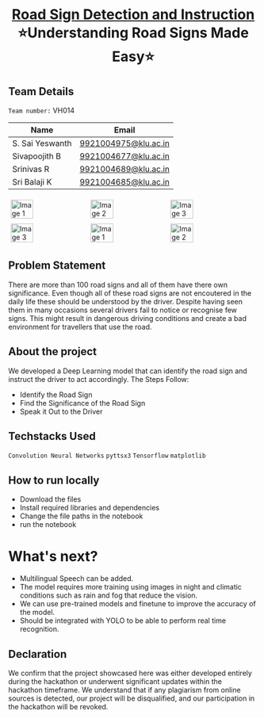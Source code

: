 <h1 align="center" style="border-bottom: none">
    <b>
        <a href="https://github.com/Sivapoojith7898/VH-014"> Road Sign Detection and Instruction </a><br>
    </b>
    ⭐️Understanding Road Signs Made Easy⭐️ <br>
</h1>

## Team Details
`Team number:` VH014

| Name            | Email                 |
| -------------   | -------------         |
| S. Sai Yeswanth | 9921004975@klu.ac.in  |
| Sivapoojith B   | 9921004677@klu.ac.in  |
| Srinivas R      | 9921004689@klu.ac.in  |
| Sri Balaji K    | 9921004685@klu.ac.in  |

<div style="display: flex; flex-wrap: wrap;">
    <img src="https://static.vecteezy.com/system/resources/previews/013/688/865/non_2x/modern-color-and-geometric-banner-design-template-on-the-background-of-the-mobile-phone-mobile-modern-poster-marketing-special-offer-promotion-smartphone-mockup-vector.jpg" alt="Image 1" style="width: 30%; margin: 5px;">
    <img src="https://encrypted-tbn0.gstatic.com/images?q=tbn:ANd9GcSECH9uhvdGq0EP6QqG8lzAyjz1F-6V5RyMZrjBGmoIbP5diPgG53mWePJ9RlWVbJuVWCo&usqp=CAU" alt="Image 2" style="width: 30%; margin: 5px;">
    <img src="https://encrypted-tbn0.gstatic.com/images?q=tbn:ANd9GcSEwduQ50DEm_tr94tfGWHqAYzzvjb_5oS6ULmejCN2pBlolGfTv8wTwaa64fnt1GThiDc" alt="Image 3" style="width: 30%; margin: 5px;">
    <img src="https://encrypted-tbn0.gstatic.com/images?q=tbn:ANd9GcSEwduQ50DEm_tr94tfGWHqAYzzvjb_5oS6ULmejCN2pBlolGfTv8wTwaa64fnt1GThiDc" alt="Image 3" style="width: 30%; margin: 5px;">
       <img src="https://static.vecteezy.com/system/resources/previews/013/688/865/non_2x/modern-color-and-geometric-banner-design-template-on-the-background-of-the-mobile-phone-mobile-modern-poster-marketing-special-offer-promotion-smartphone-mockup-vector.jpg" alt="Image 1" style="width: 30%; margin: 5px;">
    <img src="https://encrypted-tbn0.gstatic.com/images?q=tbn:ANd9GcSECH9uhvdGq0EP6QqG8lzAyjz1F-6V5RyMZrjBGmoIbP5diPgG53mWePJ9RlWVbJuVWCo&usqp=CAU" alt="Image 2" style="width: 30%; margin: 5px;">
</div>

## Problem Statement
There are more than 100 road signs and all of them have there own significance. Even though all of these road signs are not encoutered in the daily life these should be understood by the driver. Despite having seen them in many occasions several drivers fail to notice or recognise few signs. This might result in dangerous driving conditions and create a bad environment for travellers that use the road.

## About the project
We developed a Deep Learning model that can identify the road sign and instruct the driver to act accordingly. The Steps Follow:
- Identify the Road Sign
- Find the Significance of the Road Sign
- Speak it Out to the Driver
  
## Techstacks Used 
`Convolution Neural Networks` `pyttsx3` `Tensorflow` `matplotlib`
## How to run locally
+ Download the files
+ Install required libraries and dependencies
+ Change the file paths in the notebook
+ run the notebook
  
# What's next?
+ Multilingual Speech can be added.
+ The model requires more training using images in night and climatic conditions such as rain and fog that reduce the vision.
+ We can use pre-trained models and finetune to improve the accuracy of the model.
+ Should be integrated with YOLO to be able to perform real time recognition.
  
## Declaration
We confirm that the project showcased here was either developed entirely during the hackathon or underwent significant updates within the hackathon timeframe. We understand that if any plagiarism from online sources is detected, our project will be disqualified, and our participation in the hackathon will be revoked.

